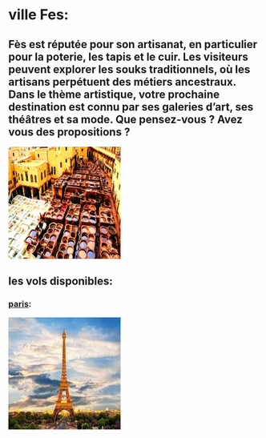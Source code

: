 # ville Fes: 
## Fès est réputée pour son artisanat, en particulier pour la poterie, les tapis et le cuir. Les visiteurs peuvent explorer les souks traditionnels, où les artisans perpétuent des métiers ancestraux. Dans le thème artistique, votre prochaine destination est connu par ses galeries d’art, ses théâtres et sa mode. Que pensez-vous ? Avez vous des propositions ?
![fes](../ressources/fes.jpg)
## les vols disponibles: 
### [paris](paris.md):
![paris](../ressources/paris.jpg)
